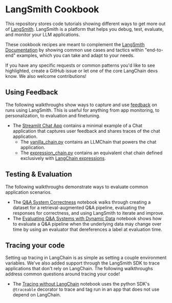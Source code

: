 # LangSmith Cookbook

This repository stores code tutorials showing different ways to get more out of [LangSmith](https://smith.langchain.com/). LangSmith is a platform that helps you debug, test, evaluate, and monitor your LLM applications.

These cookbook recipes are meant to complement the [LangSmith Documentation](https://docs.smith.langchain.com/) by showing common use cases and tactics within "end-to-end" examples, which you can take and adapt to your needs.

If you have any specific requests or common patterns you'd like to see highlighted, create a GitHub issue or let one of the core LangChain devs know. We also welcome contributions!

## Using Feedback

The following walkthroughs show ways to capture and use [feedback](https://docs.smith.langchain.com/evaluation/capturing-feedback) on runs using LangSmith. This is useful for anything from app monitoring, to personalization, to evaluation and finetuning.

- The [Streamlit Chat App](./feedback-examples/streamlit/README.md) contains a minimal example of a Chat application that captures user feedback and shares traces of the chat application.
    - The [vanilla_chain.py](./feedback-examples/streamlit/vanilla_chain.py) contains an LLMChain that powers the chat application.
    - The [expression_chain.py](./feedback-examples/streamlit/expression_chain.py) contains an equivalent chat chain defined exclusively with [LangChain expressions](https://python.langchain.com/docs/guides/expression_language/).

## Testing & Evaluation

The following walkthroughs demonstrate ways to evaluate common application scenarios.
- The [Q&A System Correctness](./testing-examples/qa-correctness/qa-correctness.ipynb) notebook walks through creating a dataset for a retrieval-augmented Q&A pipeline, evaluating the responses for correctness, and using LangSmith to iterate and improve.
- The [Evaluating Q&A Systems with Dynamic Data](./testing-examples/dynamic-data/testing_dynamic_data.ipynb) notebook shows how to evaluate a Q&A pipeline when the underlying data may change over time by using an evaluator that dereferences a label at evaluation time.

## Tracing your code

Setting up tracing in LangChain is as simple as setting a couple environment variables. We've also added support through the LangSmith SDK to trace applications that don't rely on LangChain. The following walkthroughs address common questions around tracing your code!
- The [Tracing without LangChain](./tracing-examples/traceable/tracing_without_langchain.ipynb) notebook uses the python SDK's `@traceable` decorator to trace and tag run in an app that does not use depend on LangChain.
